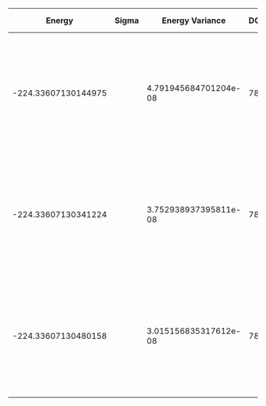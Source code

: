 | Energy              | Sigma | Energy Variance       | DOF | Einf                | Method                                                       | Data Repository |
|---------------------|-------|-----------------------|-----|---------------------|--------------------------------------------------------------|-----------------|
| -224.33607130144975 |       | 4.791945684701204e-08 | 78  | -212.29119096784876 | DMRG (bond dimension 310) using fork tensor product states with U(1) symmetries for charge and spin sector |                 |
| -224.33607130341224 |       | 3.752938937395811e-08 | 78  | -212.29119096784876 | DMRG (bond dimension 330) using fork tensor product states with U(1) symmetries for charge and spin sector |                 |
| -224.33607130480158 |       | 3.015156835317612e-08 | 78  | -212.29119096784876 | DMRG (bond dimension 350) using fork tensor product states with U(1) symmetries for charge and spin sector |                 |
